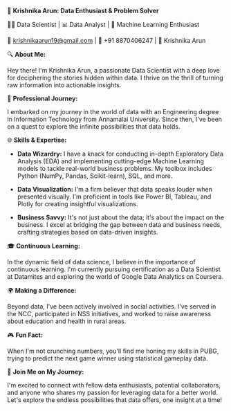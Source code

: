🌟 **Krishnika Arun: Data Enthusiast & Problem Solver**

👩‍💻 Data Scientist | 📊 Data Analyst | 🧠 Machine Learning Enthusiast

📧 krishnikaarun19@gmail.com | 📱 +91 8870406247 | 💼 Krishnika Arun

🔍 **About Me:**

Hey there! I'm Krishnika Arun, a passionate Data Scientist with a deep love for deciphering the stories hidden within data. I thrive on the thrill of turning raw information into actionable insights.

🚀 **Professional Journey:**

I embarked on my journey in the world of data with an Engineering degree in Information Technology from Annamalai University. Since then, I've been on a quest to explore the infinite possibilities that data holds.

🌐 **Skills & Expertise:**

- **Data Wizardry:** I have a knack for conducting in-depth Exploratory Data Analysis (EDA) and implementing cutting-edge Machine Learning models to tackle real-world business problems. My toolbox includes Python (NumPy, Pandas, Scikit-learn), SQL, and more.

- **Data Visualization:** I'm a firm believer that data speaks louder when presented visually. I'm proficient in tools like Power BI, Tableau, and Plotly for creating insightful visualizations.

- **Business Savvy:** It's not just about the data; it's about the impact on the business. I excel at bridging the gap between data and business needs, crafting strategies based on data-driven insights.

🎓 **Continuous Learning:**

In the dynamic field of data science, I believe in the importance of continuous learning. I'm currently pursuing certification as a Data Scientist at Datamites and exploring the world of Google Data Analytics on Coursera.

🌍 **Making a Difference:**

Beyond data, I've been actively involved in social activities. I've served in the NCC, participated in NSS initiatives, and worked to raise awareness about education and health in rural areas.

🎮 **Fun Fact:**

When I'm not crunching numbers, you'll find me honing my skills in PUBG, trying to predict the next game winner using statistical gameplay data.

🚀 **Join Me on My Journey:**

I'm excited to connect with fellow data enthusiasts, potential collaborators, and anyone who shares my passion for leveraging data for a better world. Let's explore the endless possibilities that data offers, one insight at a time!
<!---
krishnikaarun/krishnikaarun is a ✨ special ✨ repository because its `README.md` (this file) appears on your GitHub profile.
You can click the Preview link to take a look at your changes.
--->
